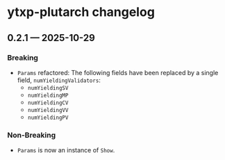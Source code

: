 # ytxp-plutarch changelog

<!-- scriv-insert-here -->

<a id='changelog-0.2.1'></a>
## 0.2.1 — 2025-10-29

### Breaking

- `Params` refactored:
  The following fields have been replaced by a single field, `numYieldingValidators`:
  - `numYieldingSV`
  - `numYieldingMP`
  - `numYieldingCV`
  - `numYieldingVV`
  - `numYieldingPV`

### Non-Breaking

- `Params` is now an instance of `Show`.
<!-- scriv-end-here -->
